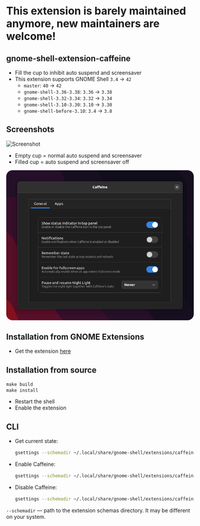 # This extension is barely maintained anymore, new maintainers are welcome!

## gnome-shell-extension-caffeine
  - Fill the cup to inhibit auto suspend and screensaver
  - This extension supports GNOME Shell `3.4` -> `42`
    - `master`: `40` -> `42`
    - `gnome-shell-3.36-3.38`: `3.36` -> `3.38`
    - `gnome-shell-3.32-3.34`: `3.32` -> `3.34`
    - `gnome-shell-3.10-3.30`: `3.10` -> `3.30`
    - `gnome-shell-before-3.10`: `3.4` -> `3.8`

## Screenshots
![Screenshot](https://github.com/eonpatapon/gnome-shell-extension-caffeine/raw/master/screenshot.png)
  - Empty cup = normal auto suspend and screensaver
  - Filled cup = auto suspend and screensaver off

![Preferences](https://github.com/eonpatapon/gnome-shell-extension-caffeine/raw/master/screenshot-prefs.png)

## Installation from GNOME Extensions
  - Get the extension [here](https://extensions.gnome.org/extension/517/caffeine/)

## Installation from source
```
make build
make install
```
  - Restart the shell
  - Enable the extension

## CLI

- Get current state:
  ```sh
  gsettings --schemadir ~/.local/share/gnome-shell/extensions/caffeine@patapon.info/schemas/ get org.gnome.shell.extensions.caffeine user-enabled
  ```
- Enable Caffeine:
  ```sh
  gsettings --schemadir ~/.local/share/gnome-shell/extensions/caffeine@patapon.info/schemas/ set org.gnome.shell.extensions.caffeine user-enabled true
  ```
- Disable Caffeine:
  ```sh
  gsettings --schemadir ~/.local/share/gnome-shell/extensions/caffeine@patapon.info/schemas/ set org.gnome.shell.extensions.caffeine user-enabled false
  ```

`--schemadir` — path to the extension schemas directory. It may be different on your system.
